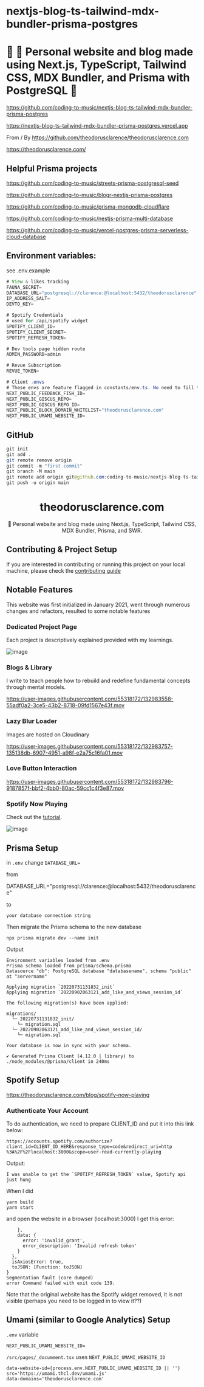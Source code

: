 # nextjs-blog-ts-tailwind-mdx-bundler-prisma-postgres

# 🚀 💠 Personal website and blog made using Next.js, TypeScript, Tailwind CSS, MDX Bundler, and Prisma with PostgreSQL 🚀

https://github.com/coding-to-music/nextjs-blog-ts-tailwind-mdx-bundler-prisma-postgres

https://nextjs-blog-ts-tailwind-mdx-bundler-prisma-postgres.vercel.app

From / By https://github.com/theodorusclarence/theodorusclarence.com

https://theodorusclarence.com/

## Helpful Prisma projects

https://github.com/coding-to-music/streets-prisma-postgresql-seed

https://github.com/coding-to-music/blogr-nextjs-prisma-postgres

https://github.com/coding-to-music/prisma-mongodb-cloudflare

https://github.com/coding-to-music/nestjs-prisma-multi-database

https://github.com/coding-to-music/vercel-postgres-prisma-serverless-cloud-database

## Environment variables:

see .env.example

```java
# View & likes tracking
FAUNA_SECRET=
DATABASE_URL="postgresql://clarence:@localhost:5432/theodorusclarence"
IP_ADDRESS_SALT=
DEVTO_KEY=

# Spotify Credentials
# used for /api/spotify widget
SPOTIFY_CLIENT_ID=
SPOTIFY_CLIENT_SECRET=
SPOTIFY_REFRESH_TOKEN=

# Dev tools page hidden route
ADMIN_PASSWORD=admin

# Revue Subscription
REVUE_TOKEN=

# Client .envs
# These envs are feature flagged in constants/env.ts. No need to fill them in if you dont use it
NEXT_PUBLIC_FEEDBACK_FISH_ID=
NEXT_PUBLIC_GISCUS_REPO=
NEXT_PUBLIC_GISCUS_REPO_ID=
NEXT_PUBLIC_BLOCK_DOMAIN_WHITELIST="theodorusclarence.com"
NEXT_PUBLIC_UMAMI_WEBSITE_ID=
```

## GitHub

```java
git init
git add .
git remote remove origin
git commit -m "first commit"
git branch -M main
git remote add origin git@github.com:coding-to-music/nextjs-blog-ts-tailwind-mdx-bundler-prisma-postgres.git
git push -u origin main
```

<div align="center">
  <h1>theodorusclarence.com</h1>
  <p>💠 Personal website and blog made using Next.js, TypeScript, Tailwind CSS, MDX Bundler, Prisma, and SWR.</p>
</div>

## Contributing & Project Setup

If you are interested in contributing or running this project on your local machine, please check the [contributing guide](CONTRIBUTING.md)

## Notable Features

This website was first initialized in January 2021, went through numerous changes and refactors, resulted to some notable features

### Dedicated Project Page

Each project is descriptively explained provided with my learnings.

![image](https://user-images.githubusercontent.com/55318172/132983591-63e495f1-fc5a-48d0-9e0a-ef3dddba6cad.png)

### Blogs & Library

I write to teach people how to rebuild and redefine fundamental concepts through mental models.

https://user-images.githubusercontent.com/55318172/132983558-55adf0a2-3ce5-43b2-8718-09fd1567e43f.mov

### Lazy Blur Loader

Images are hosted on Cloudinary

https://user-images.githubusercontent.com/55318172/132983757-135138db-6907-4951-a98f-e2a75c16fa01.mov

### Love Button Interaction

https://user-images.githubusercontent.com/55318172/132983796-9187857f-bbf2-4bb0-80ac-59cc1c4f3e87.mov

### Spotify Now Playing

Check out the [tutorial](https://theodorusclarence.com/blog/spotify-now-playing).

![image](https://user-images.githubusercontent.com/55318172/132983710-000cc6c8-a466-4314-ad3f-656d9dc1a1e4.png)

## Prisma Setup

in `.env` change `DATABASE_URL=`

from

DATABASE_URL="postgresql://clarence:@localhost:5432/theodorusclarence"

to

`your database connection string`

Then migrate the Prisma schema to the new database

```
npx prisma migrate dev --name init
```

Output

```
Environment variables loaded from .env
Prisma schema loaded from prisma/schema.prisma
Datasource "db": PostgreSQL database "databasename", schema "public" at "servername"

Applying migration `20220731131832_init`
Applying migration `20220902063121_add_like_and_views_session_id`

The following migration(s) have been applied:

migrations/
  └─ 20220731131832_init/
    └─ migration.sql
  └─ 20220902063121_add_like_and_views_session_id/
    └─ migration.sql

Your database is now in sync with your schema.

✔ Generated Prisma Client (4.12.0 | library) to ./node_modules/@prisma/client in 240ms
```

## Spotify Setup

https://theodorusclarence.com/blog/spotify-now-playing

### Authenticate Your Account

To do authentication, we need to prepare CLIENT_ID and put it into this link below:

```
https://accounts.spotify.com/authorize?client_id=CLIENT_ID_HERE&response_type=code&redirect_uri=http
%3A%2F%2Flocalhost:3000&scope=user-read-currently-playing
```

Output:

```
I was unable to get the `SPOTIFY_REFRESH_TOKEN` value, Spotify api just hung
```

When I did

```
yarn build
yarn start
```

and open the website in a browser (localhost:3000) I get this error:

```
    },
    data: {
      error: 'invalid_grant',
      error_description: 'Invalid refresh token'
    }
  },
  isAxiosError: true,
  toJSON: [Function: toJSON]
}
Segmentation fault (core dumped)
error Command failed with exit code 139.
```

Note that the original website has the Spotify widget removed, it is not visible (perhaps you need to be logged in to view it??)

## Umami (similar to Google Analytics) Setup

`.env` variable

```
NEXT_PUBLIC_UMAMI_WEBSITE_ID=
```

`/src/pages/_documment.tsx` uses `NEXT_PUBLIC_UMAMI_WEBSITE_ID`

```
data-website-id={process.env.NEXT_PUBLIC_UMAMI_WEBSITE_ID || ''}
src='https://umami.thcl.dev/umami.js'
data-domains='theodorusclarence.com'
```
